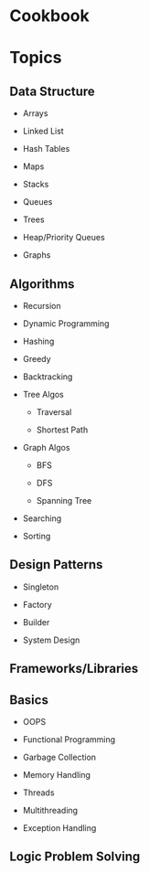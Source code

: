 # Cookbook

# Topics

## Data Structure

- Arrays

- Linked List

- Hash Tables

- Maps

- Stacks

- Queues

- Trees

- Heap/Priority Queues

- Graphs

## Algorithms

- Recursion

- Dynamic Programming

- Hashing

- Greedy

- Backtracking

- Tree Algos

    - Traversal

    - Shortest Path

- Graph Algos

    - BFS

    - DFS

    - Spanning Tree

- Searching

- Sorting

## Design Patterns

- Singleton

- Factory

- Builder

- System Design

## Frameworks/Libraries

## Basics

- OOPS

- Functional Programming

- Garbage Collection

- Memory Handling

- Threads

- Multithreading

- Exception Handling

## Logic Problem Solving